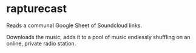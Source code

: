 # rapturecast

Reads a communal Google Sheet of Soundcloud links.

Downloads the music, adds it to a pool of music endlessly shuffling on an online, private radio station.
